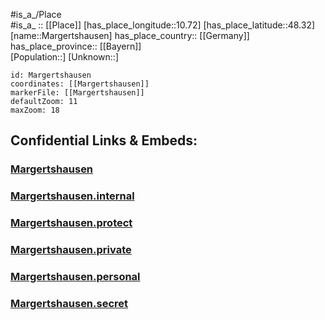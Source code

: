 ﻿---
location: [48.32,10.72] 
mapzoom: [7,12] 
mapmarker: city 
type: City
tags:
- geo/City


SpocWebEntityId: 32277
isDeleted: false
confidential: public

---
#is_a_/Place  
#is_a_ :: [[Place]] 
[has_place_longitude::10.72] 
[has_place_latitude::48.32] 
[name::Margertshausen] 
has_place_country:: [[Germany]]  
has_place_province:: [[Bayern]]  
[Population::] 
[Unknown::] 


```leaflet
id: Margertshausen
coordinates: [[Margertshausen]] 
markerFile: [[Margertshausen]] 
defaultZoom: 11 
maxZoom: 18
```


## Confidential Links & Embeds: 

### [Margertshausen](/_public/Earth/Continent/Europe/Europe~Central/Germany/Germany~West/Bayern/counties~Bayern/Augsburg/cities~Augsburg/Gessertshausen/boroughs~Gessertshausen/Margertshausen.md) 

### [Margertshausen.internal](/_internal/Earth/Continent/Europe/Europe~Central/Germany/Germany~West/Bayern/counties~Bayern/Augsburg/cities~Augsburg/Gessertshausen/boroughs~Gessertshausen/Margertshausen.internal.md) 

### [Margertshausen.protect](/_protect/Earth/Continent/Europe/Europe~Central/Germany/Germany~West/Bayern/counties~Bayern/Augsburg/cities~Augsburg/Gessertshausen/boroughs~Gessertshausen/Margertshausen.protect.md) 

### [Margertshausen.private](/_private/Earth/Continent/Europe/Europe~Central/Germany/Germany~West/Bayern/counties~Bayern/Augsburg/cities~Augsburg/Gessertshausen/boroughs~Gessertshausen/Margertshausen.private.md) 

### [Margertshausen.personal](/_personal/Earth/Continent/Europe/Europe~Central/Germany/Germany~West/Bayern/counties~Bayern/Augsburg/cities~Augsburg/Gessertshausen/boroughs~Gessertshausen/Margertshausen.personal.md) 

### [Margertshausen.secret](/_secret/Earth/Continent/Europe/Europe~Central/Germany/Germany~West/Bayern/counties~Bayern/Augsburg/cities~Augsburg/Gessertshausen/boroughs~Gessertshausen/Margertshausen.secret.md) 

